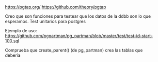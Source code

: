 https://pgtap.org/
https://github.com/theory/pgtap

Creo que son funciones para testear que los datos de la ddbb son lo que esperamos.
Test unitarios para postgres


Ejemplo de uso:
https://github.com/pgpartman/pg_partman/blob/master/test/test-id-start-100.sql

Comprueba que create_parent() (de pg_partman) crea las tablas que debería
